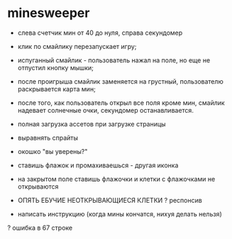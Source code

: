 # minesweeper

- слева счетчик мин от 40 до нуля, справа секундомер
- клик по смайлику перезапускает игру;
- испуганный смайлик - пользователь нажал на поле, но еще не отпустил кнопку мышки;
- после проигрыша смайлик заменяется на грустный, пользователю раскрывается карта мин;
- после того, как пользователь открыл все поля кроме мин, смайлик надевает солнечные очки, секундомер останавливается.

- полная загрузка ассетов при загрузке страницы
- выравнять спрайты
- окошко "вы уверены?"
- ставишь флажок и промахиваешься - другая иконка
- на закрытом поле ставишь флажочки и клетки с флажочками не открываются
- ОПЯТЬ ЕБУЧИЕ НЕОТКРЫВАЮЩИЕСЯ КЛЕТКИ
? респонсив

- написать инструкцию (когда мины кончатся, нихуя делать нельзя)

? ошибка в 67 строке